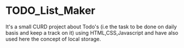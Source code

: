 # TODO_List_Maker
It's a small  CURD project about Todo's  (i.e the task to be done on daily basis and keep a track on it) using HTML,CSS,Javascript  and have also used here the concept of local storage.
